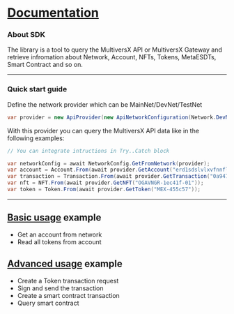 # [Documentation](./index.md)

### About SDK
The library is a tool to query the MultiversX API or MultiversX Gateway and retrieve infromation about Network, Account, NFTs, Tokens, MetaESDTs, Smart Contract and so on.

---

### Quick start guide
Define the network provider which can be MainNet/DevNet/TestNet
```csharp
var provider = new ApiProvider(new ApiNetworkConfiguration(Network.DevNet));
```
With this provider you can query the MultiversX API data like in the following examples:
```csharp
// You can integrate intructions in Try..Catch block

var networkConfig = await NetworkConfig.GetFromNetwork(provider);
var account = Account.From(await provider.GetAccount("erd1sdslvlxvfnnflzj42l8czrcngq3xjjzkjp3rgul4ttk6hntr4qdsv6sets"));
var transaction = Transaction.From(await provider.GetTransaction("0a94708e9653b79665ba41a6292ec865ab09e51a32be4b96b6f76ba272665f01"));
var nft = NFT.From(await provider.GetNFT("OGAVNGR-1ec41f-01"));
var token = Token.From(await provider.GetToken("MEX-455c57"));
```

---

## [Basic usage](https://github.com/RemarkableTools/Mx.NET.SDK/blob/master/docs/basic.md) example
- Get an account from network
- Read all tokens from account

## [Advanced usage](https://github.com/RemarkableTools/Mx.NET.SDK/blob/master/docs/advanced.md) example
- Create a Token transaction request
- Sign and send the transaction
- Create a smart contract transaction
- Query smart contract